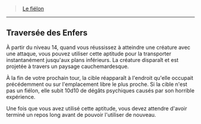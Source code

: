 ﻿---
!GenericItem
Name: Traversée des Enfers
Id: warlock_fiendish_hd.md#traversée-des-enfers
ParentLink: warlock_fiendish_hd.md#le-fiélon
ParentName: Le fiélon
NameLevel: 2
Attributes: {}
AttributesDictionary: >+
  {}

---
> [Le fiélon](hd_warlock_fiendish.md)

---

## Traversée des Enfers

À partir du niveau 14, quand vous réussissez à atteindre une créature avec une attaque, vous pouvez utiliser cette aptitude pour la transporter instantanément jusqu'aux plans inférieurs. La créature disparaît et est projetée à travers un paysage cauchemardesque.

À la fin de votre prochain tour, la cible réapparaît à l'endroit qu'elle occupait précédemment ou sur l'emplacement libre le plus proche. Si la cible n'est pas un fiélon, elle subit 10d10 de dégâts psychiques causés par son horrible expérience.

Une fois que vous avez utilisé cette aptitude, vous devez attendre d'avoir terminé un repos long avant de pouvoir l'utiliser de nouveau.

